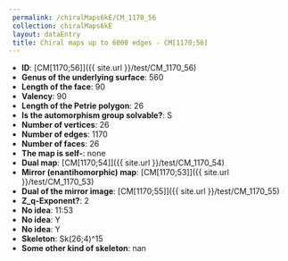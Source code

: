 ```yaml
--- 
 permalink: /chiralMaps6kE/CM_1170_56 
 collection: chiralMaps6kE
 layout: dataEntry
 title: Chiral maps up to 6000 edges - CM[1170;56]
---
```


- **ID**: [CM[1170;56]]({{ site.url }}/test/CM_1170_56)
- **Genus of the underlying surface**: 560
- **Length of the face**: 90
- **Valency**: 90
- **Length of the Petrie polygon**: 26
- **Is the automorphism group solvable?**: S
- **Number of vertices**: 26
- **Number of edges**: 1170
- **Number of faces**: 26
- **The map is self-**: none
- **Dual map**: [CM[1170;54]]({{ site.url }}/test/CM_1170_54)
- **Mirror (enantihomorphic) map**: [CM[1170;53]]({{ site.url }}/test/CM_1170_53)
- **Dual of the mirror image**: [CM[1170;55]]({{ site.url }}/test/CM_1170_55)
- **Z_q-Exponent?**: 2
- **No idea**:  11:53
- **No idea**: Y
- **No idea**: Y
- **Skeleton**: Sk(26;4)^15
- **Some other kind of skeleton**: nan
